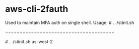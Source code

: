 # aws-cli-2fauth

Used to maintain MFA auth on single shell.
Usage:
\# . ./stinit.sh <region-name>

======================================

\# . ./stinit.sh us-west-2
